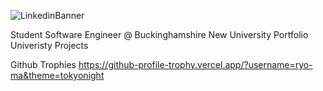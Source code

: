 ![LinkedinBanner](https://github.com/OxheiCodes/OxheiCodes/assets/162317835/d5432818-de78-4407-82e7-f0a60c7e9579)

Student Software Engineer @ Buckinghamshire New University
Portfolio 
Univeristy Projects 

Github Trophies 
https://github-profile-trophy.vercel.app/?username=ryo-ma&theme=tokyonight




